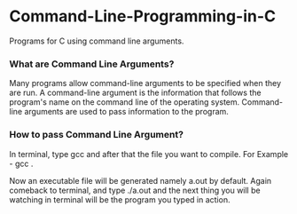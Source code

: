 # Command-Line-Programming-in-C

Programs for C using command line arguments.

### What are Command Line Arguments?

Many programs allow command-line arguments to be specified when they are run. A command-line argument is the information that follows the program's name on the command line of the operating system. Command-line arguments are used to pass information to the program.

### How to pass Command Line Argument?

In terminal, type gcc and after that the file you want to compile. For Example - gcc <filename>.
  
Now an executable file will be generated namely a.out by default. Again comeback to terminal, and type ./a.out and the next thing you will be watching in terminal will be the program you typed in action.
